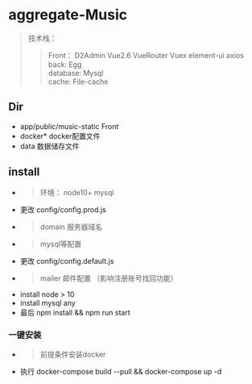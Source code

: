 <!--
 * @Author: your name
 * @Date: 2020-06-29 18:24:47
 * @LastEditTime: 2020-12-02 14:20:34
 * @LastEditors: Please set LastEditors
 * @Description: In User Settings Edit
 * @FilePath: \music\README.md
-->
# aggregate-Music
> 技术栈： 
> > Front： D2Admin Vue2.6 VueRouter Vuex element-ui axios  
> > back:  Egg  
> > database:  Mysql  
> > cache:  File-cache 

## Dir
- app/public/music-static Front
- docker*  docker配置文件
- data 数据储存文件

## install
- > 环境： node10+ mysql  
- 更改 config/config.prod.js
- > domain 服务器域名
- > mysql等配置
- 更改 config/config.default.js
- > mailer 邮件配置 （影响注册账号找回功能）
- install node > 10
- install mysql any
- 最后 npm install && npm run start

### 一键安装
- > 前提条件安装docker
- 执行 docker-compose build --pull && docker-compose up -d

